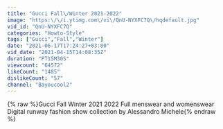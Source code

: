 ```yaml
---
title: "Gucci Fall\/Winter 2021-2022"
image: "https:\/\/i.ytimg.com\/vi\/QnU-NYXFC7Q\/hqdefault.jpg"
vid_id: "QnU-NYXFC7Q"
categories: "Howto-Style"
tags: ["Gucci","Fall","Winter"]
date: "2021-06-17T17:24:27+03:00"
vid_date: "2021-04-15T14:08:35Z"
duration: "PT15M30S"
viewcount: "64572"
likeCount: "1485"
dislikeCount: "57"
channel: "Bayoucool2"
---
```

{% raw %}Gucci Fall Winter 2021 2022 Full menswear and womenswear Digital runway fashion show collection by Alessandro Michele{% endraw %}
